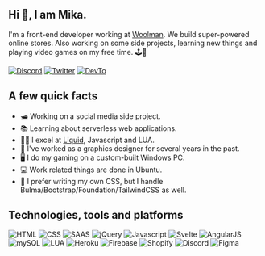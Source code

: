 ## Hi 👋, I am Mika.
I'm a front-end developer working at [Woolman](https://woolman.io). We build super-powered online stores. Also working on some side projects, learning new things and playing video games on my free time. 🕹🛒

[![Discord](https://img.shields.io/badge/Discord-7289DA?style=for-the-badge&logo=discord&logoColor=white)](https://discord.gg/P2chD5vVHS)
[![Twitter](https://img.shields.io/badge/Twitter-1DA1F2?style=for-the-badge&logo=twitter&logoColor=white)](https://twitter.com/msyyn)
[![DevTo](https://img.shields.io/badge/dev.to-0A0A0A?style=for-the-badge&logo=dev.to&logoColor=white)](https://dev.to/msyyn)

## A few quick facts
- 🛥 Working on a social media side project. 
- 📚 Learning about serverless web applications.
- 🧑‍💻 I excel at [Liquid](https://shopify.github.io/liquid/), Javascript and LUA.
- 🎨 I've worked as a graphics designer for several years in the past.
- 🖥️ I do my gaming on a custom-built Windows PC.
- 💻 Work related things are done in Ubuntu.
- 📃 I prefer writing my own CSS, but I handle Bulma/Bootstrap/Foundation/TailwindCSS as well.

## Technologies, tools and platforms
![HTML](https://img.shields.io/badge/HTML5-E34F26?style=for-the-badge&logo=html5&logoColor=white)
![CSS](https://img.shields.io/badge/CSS3-1572B6?style=for-the-badge&logo=css3&logoColor=white)
![SAAS](https://img.shields.io/badge/Sass-CC6699?style=for-the-badge&logo=sass&logoColor=white)
![jQuery](https://img.shields.io/badge/jQuery-0769AD?style=for-the-badge&logo=jquery&logoColor=white)
![Javascript](https://img.shields.io/badge/JavaScript-F7DF1E?style=for-the-badge&logo=javascript&logoColor=black)
![Svelte](https://img.shields.io/badge/Svelte-4A4A55?style=for-the-badge&logo=svelte&logoColor=FF3E00)
![AngularJS](https://img.shields.io/badge/AngularJS-E23237?style=for-the-badge&logo=angularjs&logoColor=white)
![mySQL](https://img.shields.io/badge/MySQL-00000F?style=for-the-badge&logo=mysql&logoColor=white)
![LUA](https://img.shields.io/badge/Lua-2C2D72?style=for-the-badge&logo=lua&logoColor=white)
![Heroku](https://img.shields.io/badge/Heroku-430098?style=for-the-badge&logo=heroku&logoColor=white)
![Firebase](https://img.shields.io/badge/Firebase-F5820D?style=for-the-badge&logo=firebase&logoColor=white)
![Shopify](https://img.shields.io/badge/Shopify-7AB55c?style=for-the-badge&logo=shopify&logoColor=white)
![Discord](https://img.shields.io/badge/Discord%20API-7289DA?style=for-the-badge&logo=discord&logoColor=white)
![Figma](https://img.shields.io/badge/Figma-e04a34?style=for-the-badge&logo=figma&logoColor=white)

<!--
**msyyn/msyyn** is a ✨ _special_ ✨ repository because its `README.md` (this file) appears on your GitHub profile.

Here are some ideas to get you started:
![visitors](https://visitor-badge.glitch.me/badge?page_id=msyyn)

- 🔭 I’m currently working on ...
- 🌱 I’m currently learning ...
- 👯 I’m looking to collaborate on ...
- 🤔 I’m looking for help with ...
- 💬 Ask me about ...
- 📫 How to reach me: ...
- 😄 Pronouns: ...
- ⚡ Fun fact: ...
-->
